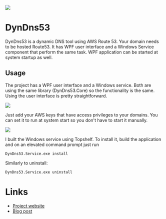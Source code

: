 
![](https://s3-eu-west-1.amazonaws.com/vp-projects-img/Dd53_small.png)

# DynDns53

DynDns53 is a dynamic DNS tool using AWS Route 53. Your domain needs to be hosted Route53. It has WPF user interface and a Windows Service component that perform the same task. WPF application can be started at system startup as well. 

## Usage

The project has a WPF user interface and a Windows service. Both are using the same library (DynDns53.Core) so the functionality is the same. Using the user interface is pretty straightforward.     

![](https://s3-eu-west-1.amazonaws.com/vpblogimg/2015/08/dyndns53-mainwindow.png)

Just add your AWS keys that have access privileges to your domains. You can set it to run at system start so you don't have to start it manually.

![](https://s3-eu-west-1.amazonaws.com/vpblogimg/2015/08/dyndns53-seetings-window.png)

 
I built the Windows service using Topshelf. To install it, build the application and on an elevated command prompt just run

```
DynDns53.Service.exe install
``` 

Similarly to uninstall:

```
DynDns53.Service.exe uninstall
``` 


# Links 

* [Project website](http://dyndns53.com)
* [Blog post](http://volkanpaksoy.com/archive/2015/08/12/2015-08-12-dynamic-dns-with-aws-route53/)

 


